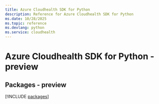 ```yaml
---
title: Azure Cloudhealth SDK for Python
description: Reference for Azure Cloudhealth SDK for Python
ms.date: 10/28/2025
ms.topic: reference
ms.devlang: python
ms.service: cloudhealth
---
```

# Azure Cloudhealth SDK for Python - preview
## Packages - preview
[!INCLUDE [packages](cloudhealth-index.md)]